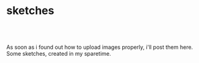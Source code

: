 # sketches
</br>
</br>
</br>
As soon as i found out how to upload images properly, i'll post them here. Some sketches, created in my sparetime.
